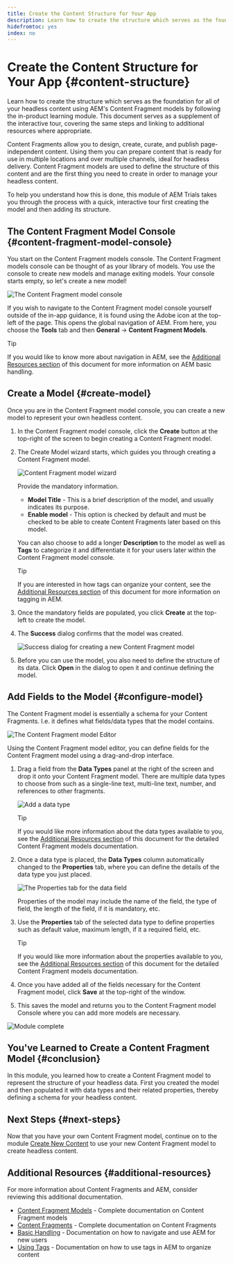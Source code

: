 ```yaml
---
title: Create the Content Structure for Your App
description: Learn how to create the structure which serves as the foundation for all of your headless content using AEM's Content Fragment models.
hidefromtoc: yes
index: no
---
```


# Create the Content Structure for Your App {#content-structure}

Learn how to create the structure which serves as the foundation for all of your headless content using AEM's Content Fragment models by following the in-product learning module. This document serves as a supplement of the interactive tour, covering the same steps and linking to additional resources where appropriate.

Content Fragments allow you to design, create, curate, and publish page-independent content. Using them you can  prepare content that is ready for use in multiple locations and over multiple channels, ideal for headless delivery. Content Fragment models are used to define the structure of this content and are the first thing you need to create in order to manage your headless content.

To help you understand how this is done, this module of AEM Trials takes you through the process with a quick, interactive tour first creating the model and then adding its structure. 

## The Content Fragment Model Console {#content-fragment-model-console}

You start on the Content Fragment models console. The Content Fragment models console can be thought of as your library of models. You use the console to create new models and manage exiting models. Your console starts empty, so let's create a new model!

![The Content Fragment model console](assets/content-structure/content-fragment-model-console.png)

If you wish to navigate to the Content Fragment model console yourself outside of the in-app guidance, it is found using the Adobe icon at the top-left of the page. This opens the global navigation of AEM. From here, you choose the **Tools** tab and then **General** -&gt; **Content Fragment Models**.

>[!TIP]
>
>If you would like to know more about navigation in AEM, see the [Additional Resources section](#additional-resources) of this document for more information on AEM basic handling.
 
## Create a Model {#create-model}

Once you are in the Content Fragment model console, you can create a new model to represent your own headless content.

1. In the Content Fragment model console, click the **Create** button at the top-right of the screen to begin creating a Content Fragment model.

1. The Create Model wizard starts, which guides you through creating a Content Fragment model. 

   ![Content Fragment model wizard](assets/content-structure/model-wizard.png)

   Provide the mandatory information.

   * **Model Title** - This is a brief description of the model, and usually indicates its purpose.
   * **Enable model** - This option is checked by default and must be checked to be able to create Content Fragments later based on this model.

   You can also choose to add a longer **Description** to the model as well as **Tags** to categorize it and differentiate it for your users later within the Content Fragment model console.

   >[!TIP]
   >
   >If you are interested in how tags can organize your content, see the [Additional Resources section](#additional-resources) of this document for more information on tagging in AEM.

1. Once the mandatory fields are populated, you click **Create** at the top-left to create the model. 

1. The **Success** dialog confirms that the model was created.

   ![Success dialog for creating a new Content Fragment model](assets/content-structure/success.png)

1. Before you can use the model, you also need to define the structure of its data. Click **Open** in the dialog to open it and continue defining the model.

## Add Fields to the Model {#configure-model}

The Content Fragment model is essentially a schema for your Content Fragments. I.e. it defines what fields/data types that the model contains. 

![The Content Fragment model Editor](assets/content-structure/model-editor.png)

Using the Content Fragment model editor, you can define fields for the Content Fragment model using a drag-and-drop interface.

1. Drag a field from the **Data Types** panel at the right of the screen and drop it onto your Content Fragment model. There are multiple data types to choose from such as a single-line text, multi-line text, number, and references to other fragments.

   ![Add a data type](assets/content-structure/drop-fields.png)

   >[!TIP]
   >
   >If you would like more information about the data types available to you, see the [Additional Resources section](#additional-resources) of this document for the detailed Content Fragment models documentation.

1. Once a data type is placed, the **Data Types** column automatically changed to the **Properties** tab, where you can define the details of the data type you just placed.

   ![The Properties tab for the data field](assets/content-structure/data-type-properties.png)

    Properties of the model may include the name of the field, the type of field, the length of the field, if it is mandatory, etc.

1. Use the **Properties** tab of the selected data type to define properties such as default value, maximum length, if it a required field, etc.

   >[!TIP]
   >
   >If you would like more information about the properties available to you, see the [Additional Resources section](#additional-resources) of this document for the detailed Content Fragment models documentation.

1. Once you have added all of the fields necessary for the Content Fragment model, click **Save** at the top-right of the window.

1. This saves the model and returns you to the Content Fragment model Console where you can add more models are necessary.

![Module complete](assets/content-structure/content-fragment-model-console-populated.png)

## You've Learned to Create a Content Fragment Model {#conclusion}

In this module, you learned how to create a Content Fragment model to represent the structure of your headless data. First you created the model and then populated it with data types and their related properties, thereby defining a schema for your headless content.

## Next Steps {#next-steps}

Now that you have your own Content Fragment model, continue on to the module [Create New Content](create-content.md) to use your new Content Fragment model to create headless content.

## Additional Resources {#additional-resources}

For more information about Content Fragments and AEM, consider reviewing this additional documentation.

* [Content Fragment Models](/help/assets/content-fragments/content-fragments-models.md) - Complete documentation on Content Fragment models
* [Content Fragments](/help/assets/content-fragments/content-fragments.md) - Complete documentation on Content Fragments
* [Basic Handling](/help/sites-cloud/authoring/getting-started/basic-handling.md) - Documentation on how to navigate and use AEM for new users
* [Using Tags](/help/sites-cloud/authoring/features/tags.md) - Documentation on how to use tags in AEM to organize content
